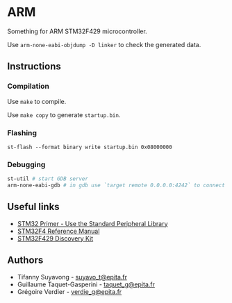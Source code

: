 # ARM

Something for ARM STM32F429 microcontroller.

Use `arm-none-eabi-objdump -D linker` to check the generated data.

## Instructions
### Compilation
Use `make` to compile.

Use `make copy` to generate `startup.bin`.

### Flashing
`st-flash --format binary write startup.bin 0x08000000`

### Debugging
``` bash
st-util # start GDB server
arm-none-eabi-gdb # in gdb use `target remote 0.0.0.0:4242` to connect to the GDB server
```

## Useful links

* [STM32 Primer - Use the Standard Peripheral Library](http://pandafruits.com/stm32_primer/stm32_primer_lib.php)
* [STM32F4 Reference Manual](http://www.st.com/content/ccc/resource/technical/document/reference_manual/3d/6d/5a/66/b4/99/40/d4/DM00031020.pdf/files/DM00031020.pdf/jcr:content/translations/en.DM00031020.pdf)
* [STM32F429 Discovery Kit](http://www.st.com/content/ccc/resource/technical/document/user_manual/6b/25/05/23/a9/45/4d/6a/DM00093903.pdf/files/DM00093903.pdf/jcr:content/translations/en.DM00093903.pdf)

## Authors

* Tifanny Suyavong - <suyavo_t@epita.fr>
* Guillaume Taquet-Gasperini - <taquet_g@epita.fr>
* Grégoire Verdier - <verdie_g@epita.fr>
